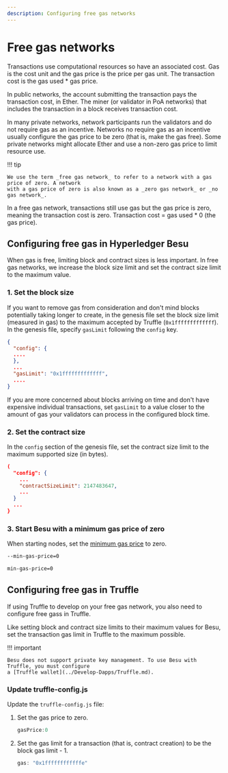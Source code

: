 ```yaml
---
description: Configuring free gas networks
---
```


# Free gas networks

Transactions use computational resources so have an associated cost. Gas is the cost unit and the
gas price is the price per gas unit. The transaction cost is the gas used * gas price.

In public networks, the account submitting the transaction pays the transaction cost, in Ether.
The miner (or validator in PoA networks) that includes the transaction in a block receives
transaction cost.

In many private networks, network participants run the validators and do not require gas as an
incentive. Networks no require gas as an incentive usually configure the gas price to be zero (that
is, make the gas free). Some private networks might allocate Ether and use a non-zero gas price to
limit resource use.

!!! tip

    We use the term _free gas network_ to refer to a network with a gas price of zero. A network
    with a gas price of zero is also known as a _zero gas network_ or _no gas network_.

In a free gas network, transactions still use gas but the gas price is zero, meaning the
transaction cost is zero. Transaction cost = gas used * 0 (the gas price).

## Configuring free gas in Hyperledger Besu

When gas is free, limiting block and contract sizes is less important. In free gas networks, we
increase the block size limit and set the contract size limit to the maximum value.

### 1. Set the block size

If you want to remove gas from consideration and don't mind blocks potentially taking longer to
create, in the genesis file set the block size limit (measured in gas) to the maximum accepted by
Truffle (`0x1fffffffffffff`). In the genesis file, specify `gasLimit` following the `config` key.

```json
{
  "config": {
  ....
  },
  ...
  "gasLimit": "0x1fffffffffffff",
  ....
}
```

If you are more concerned about blocks arriving on time and don't have expensive individual
transactions, set `gasLimit` to a value closer to the amount of gas your validators can process in
the configured block time.

### 2. Set the contract size

In the `config` section of the genesis file, set the contract size limit to the maximum supported
size (in bytes).

```json
(
  "config": {
    ...
    "contractSizeLimit": 2147483647,
    ...
  }
  ...
}
```

### 3. Start Besu with a minimum gas price of zero

When starting nodes, set the [minimum gas price](../../Reference/CLI/CLI-Syntax.md#min-gas-price)
to zero.

```bash tab="Command Line"
--min-gas-price=0
```

```bash tab="Configuration File"
min-gas-price=0
```

## Configuring free gas in Truffle

If using Truffle to develop on your free gas network, you also need to configure free gass in
Truffle.

Like setting block and contract size limits to their maximum values for Besu, set the transaction
gas limit in Truffle to the maximum possible.

!!! important

    Besu does not support private key management. To use Besu with Truffle, you must configure
    a [Truffle wallet](../Develop-Dapps/Truffle.md).

### Update truffle-config.js

Update the `truffle-config.js` file:

1. Set the gas price to zero.

    ```js
    gasPrice:0
    ```

1. Set the gas limit for a transaction (that is, contract creation) to be the block gas limit - 1.

    ```js
    gas: "0x1ffffffffffffe"
    ```
